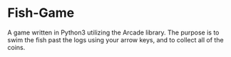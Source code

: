 # Fish-Game
A game written in Python3 utilizing the Arcade library. The purpose is to swim the fish past the logs using your arrow keys, 
and to collect all of the coins.

